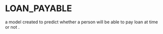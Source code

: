 # LOAN_PAYABLE
a model created to predict whether a person will be able to pay loan at time or not .
